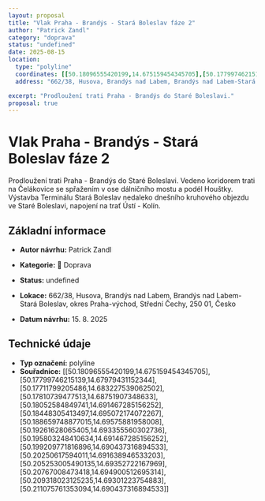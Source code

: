 ```yaml
---
layout: proposal
title: "Vlak Praha - Brandýs - Stará Boleslav fáze 2"
author: "Patrick Zandl"
category: "doprava"
status: "undefined"
date: 2025-08-15
location:
  type: "polyline"
  coordinates: [[50.18096555420199,14.675159454345705],[50.17799746215139,14.67979431152344],[50.17711799205486,14.683227539062502],[50.17810739477513,14.68751907348633],[50.18052584849741,14.691467285156252],[50.18448305413497,14.695072174072267],[50.188659748877015,14.69575881958008],[50.19261628065405,14.693355560302736],[50.195803248410634,14.691467285156252],[50.199209771816896,14.690437316894533],[50.20250617594011,14.691638946533203],[50.205253005490135,14.69352722167969],[50.20767008473418,14.694900512695314],[50.209318023125235,14.69301223754883],[50.211075761353094,14.690437316894533]]
  address: "662/38, Husova, Brandýs nad Labem, Brandýs nad Labem-Stará Boleslav, okres Praha-východ, Střední Čechy, 250 01, Česko"

excerpt: "Prodloužení trati Praha - Brandýs do Staré Boleslavi."
proposal: true
---
```


# Vlak Praha - Brandýs - Stará Boleslav fáze 2

Prodloužení trati Praha - Brandýs do Staré Boleslavi. Vedeno koridorem trati na Čelákovice se spřažením v ose dálničního mostu a podél Houštky. Výstavba Terminálu Stará Boleslav nedaleko dnešního kruhového objezdu ve Staré Boleslavi, napojení na trať Ústí - Kolín.

## Základní informace

- **Autor návrhu:** Patrick Zandl
- **Kategorie:** 🚌 Doprava
- **Status:** undefined
- **Lokace:** 662/38, Husova, Brandýs nad Labem, Brandýs nad Labem-Stará Boleslav, okres Praha-východ, Střední Čechy, 250 01, Česko

- **Datum návrhu:** 15. 8. 2025

## Technické údaje

- **Typ označení:** polyline
- **Souřadnice:** [[50.18096555420199,14.675159454345705],[50.17799746215139,14.67979431152344],[50.17711799205486,14.683227539062502],[50.17810739477513,14.68751907348633],[50.18052584849741,14.691467285156252],[50.18448305413497,14.695072174072267],[50.188659748877015,14.69575881958008],[50.19261628065405,14.693355560302736],[50.195803248410634,14.691467285156252],[50.199209771816896,14.690437316894533],[50.20250617594011,14.691638946533203],[50.205253005490135,14.69352722167969],[50.20767008473418,14.694900512695314],[50.209318023125235,14.69301223754883],[50.211075761353094,14.690437316894533]]
